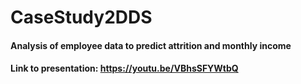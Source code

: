 # CaseStudy2DDS
#### Analysis of employee data to predict attrition and monthly income
#### Link to presentation: https://youtu.be/VBhsSFYWtbQ
